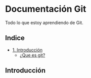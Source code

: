 # Documentación Git

Todo lo que estoy aprendiendo de Git.

## Indice
- [1. Introducción](#introduccion)
    - [¿Que es git?]()


## Introducción
